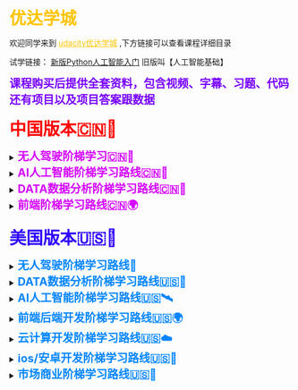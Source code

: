 <font style="font-size:30px;font-weight:bold;color:rgb(255, 196, 0);">优达学城</font>

<p>
   欢迎同学来到
  <a href="https://shop455562174.taobao.com/?spm=2013.1.1000126.2.10265e78elc5p0" style="color:rgb(255, 196, 0);">udacity优达学城</a>
  ,下方链接可以查看课程详细目录
</p>

<p>
  试学链接：
 <a href="新版Python人工智能入门.html" >新版Python人工智能入门</a>
 旧版叫【人工智能基础】
</p>

<font style="font-size:20px;font-weight:bold;color:rgb(119, 0, 255);">课程购买后提供全套资料，包含视频、字幕、习题、代码还有项目以及项目答案跟数据</font>
<p>

</p>

<font style="font-size:30px;font-weight:bold;color:rgb(255, 0, 0);">中国版本🇨🇳🐲</font>

<p>

<details>
  <summary>
    <font style="font-size:20px;font-weight:bold;color:rgb(212, 0, 255);">无人驾驶阶梯学习🇨🇳🚗</font>
  </summary>
  <ul>
   <li>
    <p>
      目录：
     <a href="无人驾驶入门.html" >无人驾驶入门🚘</a>
     （中英字幕）
    </p>
   </li>
  </ul>
 </details>

 <details>
  <summary>
    <font style="font-size:20px;font-weight:bold;color:rgb(212, 0, 255);">AI人工智能阶梯学习路线🇨🇳🦄</font>
  </summary>
  <ul>
   <li>
    <p>
      目录：
     <a href="Python 编程入门 v1.0.0.html" >Python 编程入门🚀</a>
     （中英字幕）
    </p>
   </li>
   <li>
    <p>
      普通版-目录：
     <a href="新版Python人工智能入门.html" >新版Python人工智能入门🚀</a>
     （中英字幕）
    </p>
   </li>
   <li>
    <p>
      内部VIP版-目录：
     <a href="Python人工智能入门VIP版5.0.html" >Python人工智能入门VIP版👨‍🔬🚀</a>
     （中英字幕）
    </p>
  </li>
  <li>
    <p>
      普通版-目录：
     <a href="机器学习工程师.html" >机器学习工程师🚀</a>
     （中英字幕）
    </p>
  </li>
  <li>
    <p>
      内部VIP版-目录：
     <a href="机器学习工程师 v12.0.0.html" >机器学习工程师👨‍🔬🚀</a>
     （中英字幕）
    </p>
  </li>
  <li>
    <p>
      详细版-目录：
     <a href="深度学习 v2.0.0.html" >深度学习🚀</a>
     （中英字幕）
    </p>
  </li>
  <li>
    <p>
      精简版-目录：
     <a href="深度学习3.0.html" >深度学习👨‍🔬🚀</a>
     （中英字幕）
    </p>
  </li>
  <li>
    <p>
      目录：
     <a href="计算机视觉.html" >计算机视觉🚀</a>
     （中英字幕）
    </p>
  </li>
  <li>
    <p>
      云计算版-目录：
     <a href="计算机视觉3.0.html" >计算机视觉👨‍🔬🚀</a>
     （中英字幕）
    </p>
  </li>
  <li>
    <p>
      目录：
     <a href="自然语言处理 v1.0.0.html" >自然语言处理🚀</a>
     （中英字幕）
    </p>
  </li>
  <li>
    <p>
      内部VIP版-目录：
     <a href="AI 求职直通班6.0 VIP.html" >AI 求职直通班 VIP版👨‍🔬🚀</a>
     （中英字幕）
    </p>
  </li>
  <li>
    <p>
      目录：
     <a href="AI量化投资.html" >AI量化投资🚀</a>
     （中英字幕）
    </p>
  </li>
  </ul>
 </details>

 <details>
  <summary>
    <font style="font-size:20px;font-weight:bold;color:rgb(212, 0, 255);">DATA数据分析阶梯学习路线🇨🇳🐉</font>
  </summary>
  <ul>
   <li>
    <p>
      普通版-目录：
     <a href="商业数据分析3.0.html" >商业数据分析🚀</a>
     （中英字幕）
    </p>
   </li>
   <li>
    <p>
      内部VIP版-目录：
     <a href="商业数据分析 v6.0.vip.html" >商业数据分析 VIP版👨‍🔬🚀</a>
     （中英字幕）
    </p>
   </li>
   <li>
    <p>
      精简版-目录：
     <a href="数据分析（入门） v3.0.0.html" >数据分析（入门）🚀</a>
     （中英字幕）
    </p>
  </li>
  <li>
    <p>
      普通版-目录：
     <a href="数据分析（入门）6.html" >数据分析（入门）🚀</a>
     （中英字幕）
    </p>
  </li>
  <li>
    <p>
      内部VIP版-目录：
     <a href="数据分析（入门） VIP版本.html" >数据分析（入门） VIP版👨‍🔬🚀</a>
     （中英字幕）
    </p>
  </li>
  <li>
    <p>
      普通版-目录：
     <a href="数据分析（进阶） v6.0.0.html" >数据分析（进阶）🚀</a>
     （中英字幕）
    </p>
  </li>
  <li>
    <p>
      内部VIP版-目录：
     <a href="数据分析（进阶求职） vip.html" >数据分析（进阶求职）VIP版👨‍🔬🚀</a>
     （中英字幕）
    </p>
  </li>
  </ul>
 </details>

 <details>
  <summary>
    <font style="font-size:20px;font-weight:bold;color:rgb(212, 0, 255);">前端阶梯学习路线🇨🇳🌍</font>
  </summary>
  <ul>
   <li>
    <p>
      目录：
     <a href="微信小程序开发.html" >微信小程序开发🚀</a>
     （中文字幕）
    </p>  
   </li>
   <li>
    <p>
      目录：
     <a href="前端开发（入门） v1.0.0.html" >前端开发（入门）🚀</a>
     （中英字幕）
    </p>
   </li>
   <li>
    <p>
      目录：
     <a href="前端开发（进阶） v4.0.0.html" >前端开发（进阶）🚀</a>
     （中英字幕）
    </p>   
  </li>
  <li>
    <p>
      目录：
     <a href="新前端开发工程师(cn).html" >新前端开发工程师👨‍🔬🚀</a>
     （中英字幕）
    </p>    
  </li>
  </ul>
 </details>

 <p>

</p>

 <font style="font-size:30px;font-weight:bold;color:rgb(47, 0, 255);">美国版本🇺🇸🦅</font>
 <p>

</p>

 <details>
  <summary>
    <font style="font-size:20px;font-weight:bold;color:rgb(0, 132, 255);">无人驾驶阶梯学习路线🚙</font>
  </summary>
  <ul>
   <li>
    <p>
      目录-1.0版：
     <a href="无人入门.html" >无人驾驶入门 / Intro to Self-Driving Cars🛰</a>
     （中英字幕）
    </p>   
   </li>
   <li>
    <p>
      目录-3.0版：
     <a href="无人入门3.0.html" >无人驾驶入门 / Intro to Self-Driving Cars🚙🛰</a>
     （中英字幕）
    </p>
   </li>
   <li>
    <p>
      目录-1.0版：
     <a href="Self-Driving Car Engineer.html" >无人驾驶工程师 / Self-Driving Car Engineer🛰</a>
     （中英字幕）
    </p>    
  </li>
  <li>
    <p>
      目录-2.0版：
     <a href="Self-Driving Car Engineer2.0.html" >无人驾驶工程师 / Self-Driving Car Engineer🚙🛰</a>
     （中英字幕）
    </p>
  </li>
  <li>
    <p>
      目录-3.0版：
     <a href="c++3.0.html" >C++程序开发 / C++ Developer🚙🛰</a>
     （英文字幕）
    </p>       
  </li>
  <li>
    <p>
      目录-2.0版：
     <a href="传感器融合.html" >传感器融合 / Sensor Fusion Engineer🛰</a>
     （英文字幕）
    </p>
  </li>
  <li>
    <p>
      目录-1.0版：
     <a href="Flying Car.html" >无人机开发工程师 / Flying Car and Autonomous Flight Engineer🛰</a>
     （英文字幕）
    </p>    
  </li>
  <li>
    <p>
      目录-2.0版：
     <a href="Flying Car2.0.html" >无人机开发工程师 / Flying Car and Autonomous Flight Engineer🚁🛰</a>
     （英文字幕）
    </p>
  </li>
  <li>
    <p>
      目录-2.0版：
     <a href="数据结构.html" >数据结构与算法 / Data Structures and Algorithms🛰</a>
     （中英字幕）
    </p>
  </li>
  <li>
    <p>
      目录-2.0补充版：
     <a href="数据结构补充版.html" >数据结构与算法 / Data Structures and Algorithms🛰</a>
     （中英字幕）
    </p>
  </li>
  </ul>
 </details>

 <details>
  <summary>
    <font style="font-size:20px;font-weight:bold;color:rgb(0, 132, 255);">DATA数据分析阶梯学习路线🇺🇸🗽</font>
  </summary>
  <ul>
   <li>
    <p>
      目录：
     <a href="商业分析.html" >商业数据分析 / Business Analytics🐥</a>
     （中英字幕）
    </p>   
   </li>
   <li>
    <p>
      目录：
     <a href="商业预测分析.html" >商业预测分析 / Predictive Analytics for Business🐥</a>
     （英文字幕）
    </p>
   </li>
   <li>
    <p>
      目录：
     <a href="面向商业领袖的AI.html" >面向商业领袖的AI / AI For Business Leaders🐥</a>
     （英文字幕）
    </p>    
  </li>
  <li>
    <p>
      目录：
     <a href="SQL.html" >SQL🐥</a>
     （英文字幕）
    </p>
  </li>
  <li>
    <p>
      目录：
     <a href="数据流.html" >数据流 / Data Streaming🐥</a>
     （英文字幕）
    </p>    
  </li>
  <li>
    <p>
      目录：
     <a href="数据经理.html" >数据经理 / Data Product Manager🐥</a>
     （英文字幕）
    </p>
  </li>
  <li>
    <p>
      目录：
     <a href="数据基础.html" >数据基础 / Data Foundations🐥</a>
     （英文字幕）
    </p>    
  </li>
  <li>
    <p>
      目录：
     <a href="数据营销.html" >数据营销 / Digital Marketing🐥</a>
     （中英字幕）
    </p>
  </li>
  <li>
    <p>
      目录-2.0版：
     <a href="市场分析.html" >市场分析 / Marketing Analytics🐥</a>
     （英文字幕）
    </p>    
  </li>
  <li>
    <p>
      目录：
     <a href="数据可视化.html" >数据可视化 / Data Visualization🐥</a>
     （英文字幕）
    </p>
  </li>
  <li>
    <p>
      目录-2.0：
     <a href="数据工程师.html" >数据工程师 / Data Engineer🐥</a>
     （英文字幕）
    </p>    
  </li>
  <li>
    <p>
      目录-1.0版：
     <a href="数据科学家.html" >数据科学家 / Data Scientist🐥</a>
     （中英字幕）
    </p>
  </li>
  <li>
    <p>
      目录3.0版：
     <a href="数据科学家 3，0.html" >数据科学家 / Data Scientist🐥</a>
     （中英字幕）
    </p>    
  </li>
  <li>
    <p>
      目录-11.0版：
     <a href="数据分析师.html" >数据分析师 / Data Analyst🐥</a>
     （中英字幕）
    </p>
  </li>
  <li>
    <p>
      目录-8.0版：
     <a href="数据分析入门进阶.html" >数据分析入门进阶 / Data Analyst🐥</a>
     （中英字幕）
    </p>    
  </li>
  <li>
    <p>
      目录-3.0：
     <a href="数据科学Python编程.html" >数据科学Python编程 / Programming for Data Science with Python🐥</a>
     （中英字幕）
    </p>
  </li>
  <li>
    <p>
      目录-2.0版：
     <a href="数据科学R编程.html" >数据科学R编程 / Programming for Data Science with R🐥</a>
     （中英字幕）
    </p>    
  </li>
  <li>
    <p>
      目录：
     <a href="面向企业领导者的数据科学.html" >面向企业领导者的数据科学 / Data Science for Business Leaders🐥</a>
     （英文字幕）
    </p>
  </li>
  </ul>
 </details>

 <details>
  <summary>
    <font style="font-size:20px;font-weight:bold;color:rgb(0, 132, 255);">AI人工智能阶梯学习路线🇺🇸🛰</font>
  </summary>
  <ul>
   <li>
    <p>
      目录-8.0版：
     <a href="全面编程入门.html" >全面编程入门 / Intro to Programming🐍</a>
     （中英字幕）
    </p>    
   </li>
   <li>
    <p>
      目录-6.0版：
     <a href="Python人工智能入门.html" >Python人工智能入门 / AI Programming with Python🐍</a>
     （中英字幕）
    </p>
   </li>
   <li>
    <p>
      目录-1.0版：
     <a href="机器学习.html" >机器学习工程师 / Machine Learning Engineer🐍</a>
     （中英字幕）
    </p>    
  </li>
  <li>
    <p>
      目录-4.0版：
     <a href="机器学习4.0.html" >机器学习工程师 / Machine Learning Engineer🤖️🐍</a>
     （中英字幕）
    </p>
  </li>
  <li>
    <p>
      目录-2.0版：
     <a href="PyTorch机器学习入门2.0.html" >PyTorch机器学习入门 / Machine Learning - Introduction🤖️🐍</a>
     （中英字幕）
    </p>    
  </li>
  <li>
    <p>
      目录：
     <a href="TensorFlow机器学习入门.html" >TensorFlow机器学习入门 / Introduction to Machine Learning with TensorFlow🐍</a>
     （中英字幕）
    </p>
  </li>
  <li>
    <p>
      目录-1.0版：
     <a href="Deep Learning .html" >深度学习 / Deep Learning🐍</a>
     （中英字幕）
    </p>    
  </li>
  <li>
    <p>
      目录-7.0版：
     <a href="深度学习 7.0.html" >深度学习 / Deep Learning🕳️🐍</a>
     （中英字幕）
    </p>
  </li>
  <li>
    <p>
      目录-1.0版：
     <a href="Deep Reinforcement Learning .html" >深度强化学习 / Deep Reinforcement Learning🐍</a>
     （英文字幕）
    </p>    
  </li>
  <li>
    <p>
      目录-2.0版：
     <a href="深度强化学习2.0.html" >深度强化学习 / Deep Reinforcement Learning🕳️🐍</a>
     （英文字幕）
    </p>
  </li>
  <li>
    <p>
      目录-1.0版：
     <a href="Computer Vision.html" >计算机视觉 / Computer Vision🐍</a>
     （中英字幕）
    </p>    
  </li>
  <li>
    <p>
      目录-4.0版：
     <a href="计算机视觉4.0.html" >计算机视觉 / Computer Vision💻🐍</a>
     （中英字幕）
    </p>
  </li>
  <li>
    <p>
      目录-1.0版：
     <a href="Natural Language Processing.html" >自然语言处理 / Natural Language Processing🐍</a>
     （中英字幕）
    </p>    
  </li>
  <li>
    <p>
      目录-3.0版：
     <a href="" >自然语言处理 / Natural Language Processing🌃🐍</a>
     （中英字幕）
    </p>
  </li>
  <li>
    <p>
      目录-2.0版：
     <a href="数据结构.html" >数据结构与算法 / Data Structures and Algorithms🐍</a>
     （中英字幕）
    </p>     
  </li>
  <li>
    <p>
      目录-1.0版：
     <a href="AI量化投资 1.0.html" >AI量化投资 / AI for Trading🐍</a>
     （英文字幕）
    </p>
  </li>
  <li>
    <p>
      目录-3.0版：
     <a href="AI量化投资 3.0.html" >AI量化投资 / AI for Trading📈📉🐍</a>
     （中英字幕）
    </p>    
  </li>
  <li>
    <p>
      目录：
     <a href="AI for Healthcare.html" >AI智能医疗 / AI for Healthcare🐍</a>
     （考听力）
    </p>
  </li>
  <li>
    <p>
      目录-2.0版：
     <a href="AI专业简洁版.html" >AI专业简洁版 / Artificial Intelligence🐍</a>
     （中英字幕）
    </p>    
  </li>
  <li>
    <p>
      目录-3.0版：
     <a href="AI专业加长版.html" >AI专业加长版 / Artificial Intelligence🤖🐍</a>
     （中英字幕）
    </p><p>
      目录：
     <a href="Intel® Edge AI for IoT Developers.html" > 物联网开发 / Intel® Edge AI for IoT Developers🐍</a>
     （英文字幕）
    </p>
  </li>
  <li>
    <p>
      目录：
     <a href="RPA Developer with UiPath.html" >UiPath 机器人开发 / RPA Developer with UiPath🐍</a>
     （英文字幕）
    </p>    
  </li>
  </ul>
 </details>

 <details>
  <summary>
    <font style="font-size:20px;font-weight:bold;color:rgb(0, 132, 255);">前端后端开发阶梯学习路线🇺🇸🌍</font>
  </summary>
  <ul>
   <li>
    <p>
      目录：
     <a href="高级网络开发.html" >高级网络开发 / Senior Web Developer📶</a>
     （考听力）
    </p>    
   </li>
   <li>
    <p>
      目录-新版：
     <a href="前端开发.html" >前端开发 / Front End Developer📶</a>
     （中英字幕）
    </p>
   </li>
   <li>
    <p>
      目录-13part版：
     <a href="全栈.html" >全栈开发 / Full Stack Web Developer📶</a>
     （英文字幕）
    </p>    
  </li>
  <li>
    <p>
      目录-6part版：
     <a href="全栈开发新版.html" >全栈开发 / Full Stack Web Developer🌍📶</a>
     （英文字幕）
    </p>
  </li>
  <li>
    <p>
      目录：
     <a href="Java开发工程师.html" >JAVA开发工程师 / Java Developer📶</a>
     （英文字幕）
    </p>    
  </li>
  <li>
    <p>
      目录：
     <a href="中级JavaScript.html" >中级JavaScript / Intermediate JavaScript<📶/a>
     （英文字幕）
    </p>
  </li>
  <li>
    <p>
      目录-2.0版：
     <a href="React .html" >React📶</a>
     （英文字幕）
    </p>    
  </li>
  <li>
    <p>
      目录-5.0版：
     <a href="React 5.0.html" >React📶</a>
     （英文字幕）
    </p>
  </li>
  <li>
    <p>
      目录-1.0版：
     <a href="区块链.html" >区块链开发 / Blockchain Developer📶</a>
     （英文字幕）
    </p>    
  </li>
  <li>
    <p>
      目录-3.0版：
     <a href="区块链 3.0.html" >区块链开发 / Blockchain Developer♦️📶</a>
     （英文字幕）
    </p>
  </li>
  <li>
    <p>
      目录：
     <a href="Introduction to Cybersecurity.html" >网络安全 / Introduction to Cybersecurity📶</a>
     （英文字幕）
    </p>    
  </li>
  </ul>
 </details>

 <details>
  <summary>
    <font style="font-size:20px;font-weight:bold;color:rgb(0, 132, 255);">云计算开发阶梯学习路线🇺🇸☁️</font>
  </summary>
  <ul>
   <li>
    <p>
      目录-2.0版：
     <a href="Cloud Developer 2.0.html" >云计算软件开发 / Cloud Developer☁️🌧️</a>
     （英文字幕）
    </p>    
   </li>
   <li>
    <p>
      目录-1.0版：
     <a href="云计算DevOps.html" >云计算DevOps / Cloud DevOps Engineer🌧️</a>
     （英文字幕）
    </p>
   </li>
   <li>
    <p>
      目录：
     <a href="AWS.html" >AWS云架构师 / AWS Cloud Architect🌧️</a>
     （英文字幕）
    </p>    
  </li>
  <li>
    <p>
      目录：
     <a href="Developer for Microsoft Azure.html" >Microsoft Azure 开发工程师 / Developer for Microsoft Azure🌧️</a>
     （英文字幕）
    </p>
  </li>
  <li>
    <p>
      目录：
     <a href="DevOps Engineer for Microsoft Azure.html" >Microsoft Azure DevOps工程师 / DevOps Engineer for Microsoft Azure🌧️</a>
     （英文字幕）
    </p>    
  </li>
  </ul>
 </details>

 <details>
  <summary>
    <font style="font-size:20px;font-weight:bold;color:rgb(0, 132, 255);">ios/安卓开发阶梯学习路线🇺🇸📱</font>
  </summary>
  <ul>
   <li>
    <p>
      目录-1.0版：
     <a href="ios.html" >iOS开发工程师 / iOS Developer💻</a>
     （英文字幕）
    </p>    
   </li>
   <li>
    <p>
      目录4.0版：
     <a href="iOS开发 4.0.html" >iOS开发工程师 / iOS Developer📱💻</a>
     （英文字幕）
    </p>
   </li>
   <li>
    <p>
      目录-1.0版：
     <a href="安卓开发基础.html" >安卓开发基础 / Android Basics💻</a>
     （中英字幕）
    </p>    
  </li>
  <li>
    <p>
      目录-6.0版：
     <a href="安卓开发基础 6.0.html" >安卓开发基础 / Android Basics💻</a>
     （中英字幕）
    </p>
  </li>
  <li>
    <p>
      目录-7.0版：
     <a href="安卓开发工程师.html" >安卓开发工程师 / Android Developer💻</a>
     （中英文字幕）
    </p>    
  </li>
  <li>
    <p>
      目录-10.0版：
     <a href="安卓开发 10.0.html" >安卓开发工程师 / Android Developer💻</a>
     （中英字幕）
    </p>
  </li>
  <li>
    <p>
      目录：
     <a href="VR开发.html" >VR开发工程师 / VR Developer💻</a>
     （英文字幕）
    </p>    
  </li>
  </ul>
 </details>

 <details>
  <summary>
    <font style="font-size:20px;font-weight:bold;color:rgb(0, 132, 255);">市场商业阶梯学习路线🇺🇸🎡</font>
  </summary>
  <ul>
   <li>
    <p>
      目录：
     <a href="交互设计.html" >交互设计 / User Experience💰</a>
     （英文字幕）
    </p>    
   </li>
   <li>
    <p>
      目录：
     <a href="产品经理.html" >产品经理 / Product Manager💰</a>
     （英文字幕）
    </p>
   </li>
   <li>
    <p>
      目录：
     <a href="营利策略.html" >营利策略 / Monetization Strategy💰</a>
     （英文字幕）
    </p>
  </li>
  <li>
    <p>
      目录：
     <a href="商业分析.html" >商业数据分析 / Business Analytics💰</a>
     （中英字幕）
    </p>   
   </li>
   <li>
    <p>
      目录：
     <a href="商业预测分析.html" >商业预测分析 / Predictive Analytics for Business💰</a>
     （英文字幕）
    </p>
   </li>
   <li>
    <p>
      目录：
     <a href="面向商业领袖的AI.html" >面向商业领袖的AI / AI For Business Leaders💰</a>
     （英文字幕）
    </p>    
  </li>
  <li>
    <p>
      目录：
     <a href="SQL.html" >SQL💰</a>
     （英文字幕）
    </p>
  </li>
  <li>
    <p>
      目录：
     <a href="数据流.html" >数据流 / Data Streaming💰</a>
     （英文字幕）
    </p>    
  </li>
  <li>
    <p>
      目录：
     <a href="数据经理.html" >数据经理 / Data Product Manager💰</a>
     （英文字幕）
    </p>
  </li>
  <li>
    <p>
      目录：
     <a href="面向企业领导者的数据科学.html" >面向企业领导者的数据科学 / Data Science for Business Leaders💰</a>
     （英文字幕）
    </p>
  </li>
  <li>
    <p>
      目录：
     <a href="数据营销.html" >数据营销 / Digital Marketing💰</a>
     （中英字幕）
    </p>
  </li>
  <li>
    <p>
      目录-2.0版：
     <a href="市场分析.html" >市场分析 / Marketing Analytics💰</a>
     （英文字幕）
    </p>    
  </li>
  <li>
    <p>
      目录：
     <a href="数据可视化.html" >数据可视化 / Data Visualization💰</a>
     （英文字幕）
    </p>
  </li>
  </ul>
 </details>

 